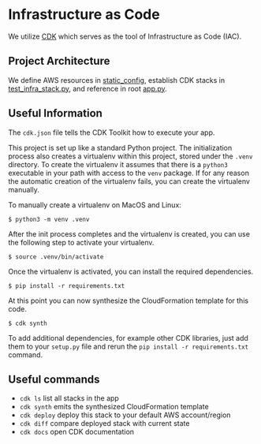 
# Infrastructure as Code

We utilize [CDK](https://github.com/aws/aws-cdk) which
serves as the tool of Infrastructure as Code (IAC).

## Project Architecture
We define AWS resources in [static_config](https://github.com/kubeflow/testing/tree/master/aws/IaC/CDK/test-infra/config/static_config),
establish CDK stacks in [test_infra_stack.py](https://github.com/kubeflow/testing/tree/master/aws/IaC/CDK/test-infra/test_infra/test_infra_stack.py),
and reference in root [app.py](https://github.com/kubeflow/testing/tree/master/aws/IaC/CDK/test-infra/app.py).

## Useful Information

The `cdk.json` file tells the CDK Toolkit how to execute your app.

This project is set up like a standard Python project.  The initialization
process also creates a virtualenv within this project, stored under the `.venv`
directory.  To create the virtualenv it assumes that there is a `python3`
executable in your path with access to the `venv` package.
If for any reason the automatic creation of the virtualenv fails,
you can create the virtualenv manually.

To manually create a virtualenv on MacOS and Linux:

```
$ python3 -m venv .venv
```

After the init process completes and the virtualenv is created, you can use the following
step to activate your virtualenv.

```
$ source .venv/bin/activate
```

Once the virtualenv is activated, you can install the required dependencies.

```
$ pip install -r requirements.txt
```

At this point you can now synthesize the CloudFormation template for this code.

```
$ cdk synth
```

To add additional dependencies, for example other CDK libraries, just add
them to your `setup.py` file and rerun the `pip install -r requirements.txt`
command.

## Useful commands

 * `cdk ls`          list all stacks in the app
 * `cdk synth`       emits the synthesized CloudFormation template
 * `cdk deploy`      deploy this stack to your default AWS account/region
 * `cdk diff`        compare deployed stack with current state
 * `cdk docs`        open CDK documentation

